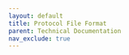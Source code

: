 ```yaml
---
layout: default
title: Protocol File Format
parent: Technical Documentation
nav_exclude: true
---
```

